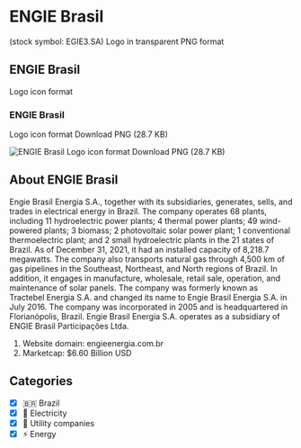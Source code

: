 # ENGIE Brasil
 (stock symbol: EGIE3.SA) Logo in transparent PNG format

## ENGIE Brasil
 Logo icon format

### ENGIE Brasil
 Logo icon format Download PNG (28.7 KB)

![ENGIE Brasil
 Logo icon format Download PNG (28.7 KB)](/img/orig/EGIE3.SA-2f5e3b8a.png)

## About ENGIE Brasil


Engie Brasil Energia S.A., together with its subsidiaries, generates, sells, and trades in electrical energy in Brazil. The company operates 68 plants, including 11 hydroelectric power plants; 4 thermal power plants; 49 wind-powered plants; 3 biomass; 2 photovoltaic solar power plant; 1 conventional thermoelectric plant; and 2 small hydroelectric plants in the 21 states of Brazil. As of December 31, 2021, it had an installed capacity of 8,218.7 megawatts. The company also transports natural gas through 4,500 km of gas pipelines in the Southeast, Northeast, and North regions of Brazil. In addition, it engages in manufacture, wholesale, retail sale, operation, and maintenance of solar panels. The company was formerly known as Tractebel Energia S.A. and changed its name to Engie Brasil Energia S.A. in July 2016. The company was incorporated in 2005 and is headquartered in Florianópolis, Brazil. Engie Brasil Energia S.A. operates as a subsidiary of ENGIE Brasil Participações Ltda.

1. Website domain: engieenergia.com.br
2. Marketcap: $6.60 Billion USD


## Categories
- [x] 🇧🇷 Brazil
- [x] 🔋 Electricity
- [x] 🚰 Utility companies
- [x] ⚡ Energy
